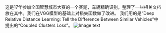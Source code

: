 这是17年参加全国智慧城市大赛的一个赛题，车辆精确识别，整理了一些相关文档放在其中。我们在VGG模型的基础上对损失函数做了改进。 我们用的是“Deep Relative Distance Learning: Tell the Difference Between Similar Vehicles”中提出的“Coupled Clusters Loss”。
![Image text](https://github.com/lli27/Accurate-identification-for-vehicles/车辆精确识别/loss.png)
